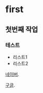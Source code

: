 # first
## 첫번째 작업
### 테스트
- 리스트1
- 리스트2

[네이버](http://www.naver.com).

[구글](http://www.google.com).
